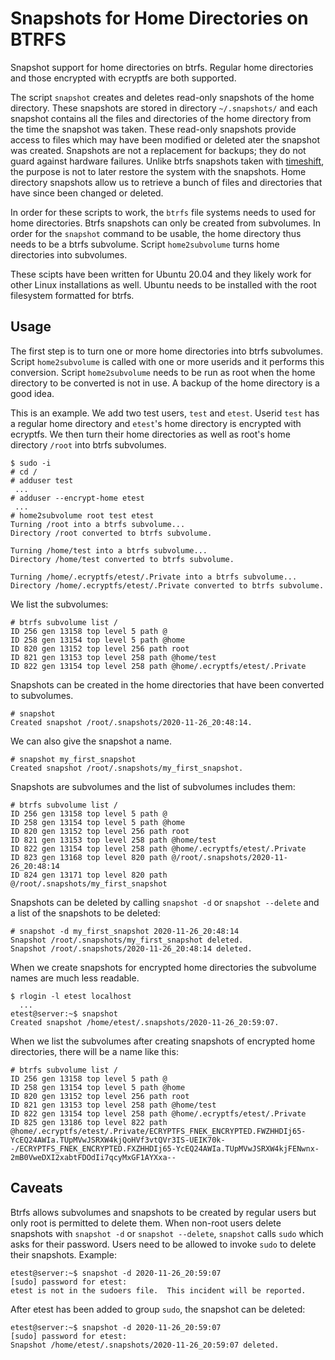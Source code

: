 # Snapshots for Home Directories on BTRFS

Snapshot support for home directories on btrfs. Regular home directories and those encrypted with ecryptfs are both supported.

The script `snapshot` creates and deletes read-only snapshots of the home directory. These snapshots are stored in directory `~/.snapshots/` and each snapshot
contains all the files and directories of the home directory from the time the snapshot was taken. These read-only snapshots provide access to files which may
have been modified or deleted ater the snapshot was created. Snapshots are not a replacement for backups; they do not guard against hardware failures. Unlike btrfs snapshots taken with [timeshift](https://github.com/teejee2008/timeshift), the purpose is not to later restore the system with the snapshots. Home directory snapshots allow us to retrieve a bunch of files and directories that have since been changed or deleted. 

In order for these scripts to work, the `btrfs` file systems needs to used for home directories. Btrfs snapshots can only be created from subvolumes. In order for
the `snapshot` command to be usable, the home directory thus needs to be a btrfs subvolume. Script `home2subvolume` turns home directories into subvolumes.

These scipts have been written for Ubuntu 20.04 and they likely work for other Linux installations as well. Ubuntu needs to be installed with the root filesystem formatted for btrfs.

## Usage

The first step is to turn one or more home directories into btrfs subvolumes. Script `home2subvolume` is called with one or more userids and it performs this conversion.
Script `home2subvolume` needs to be run as root when the home directory to be converted is not in use. A backup of the home directory is a good idea.

This is an example. We add two test users, `test` and `etest`. Userid `test` has a regular home directory and `etest`'s home directory is encrypted with ecryptfs.
We then turn their home directories as well as root's home directory `/root` into btrfs subvolumes.

```
$ sudo -i
# cd /
# adduser test
 ...
# adduser --encrypt-home etest
 ...
# home2subvolume root test etest
Turning /root into a btrfs subvolume...
Directory /root converted to btrfs subvolume.

Turning /home/test into a btrfs subvolume...
Directory /home/test converted to btrfs subvolume.

Turning /home/.ecryptfs/etest/.Private into a btrfs subvolume...
Directory /home/.ecryptfs/etest/.Private converted to btrfs subvolume.
```
We list the subvolumes:
```
# btrfs subvolume list /
ID 256 gen 13158 top level 5 path @
ID 258 gen 13154 top level 5 path @home
ID 820 gen 13152 top level 256 path root
ID 821 gen 13153 top level 258 path @home/test
ID 822 gen 13154 top level 258 path @home/.ecryptfs/etest/.Private
```

Snapshots can be created in the home directories that have been converted to subvolumes.

```
# snapshot
Created snapshot /root/.snapshots/2020-11-26_20:48:14.
```
We can also give the snapshot a name.
```
# snapshot my_first_snapshot
Created snapshot /root/.snapshots/my_first_snapshot.
```

Snapshots are subvolumes and the list of subvolumes includes them:
```
# btrfs subvolume list /
ID 256 gen 13158 top level 5 path @
ID 258 gen 13154 top level 5 path @home
ID 820 gen 13152 top level 256 path root
ID 821 gen 13153 top level 258 path @home/test
ID 822 gen 13154 top level 258 path @home/.ecryptfs/etest/.Private
ID 823 gen 13168 top level 820 path @/root/.snapshots/2020-11-26_20:48:14
ID 824 gen 13171 top level 820 path @/root/.snapshots/my_first_snapshot
```

Snapshots can be deleted by calling `snapshot -d` or `snapshot --delete` and a list of the snapshots to be deleted:
```
# snapshot -d my_first_snapshot 2020-11-26_20:48:14
Snapshot /root/.snapshots/my_first_snapshot deleted.
Snapshot /root/.snapshots/2020-11-26_20:48:14 deleted.
```

When we create snapshots for encrypted home directories the subvolume names are much less readable.

```
$ rlogin -l etest localhost
  ...
etest@server:~$ snapshot
Created snapshot /home/etest/.snapshots/2020-11-26_20:59:07.
```

When we list the subvolumes after creating snapshots of encrypted home directories, there will be a name like this:

```
# btrfs subvolume list /
ID 256 gen 13158 top level 5 path @
ID 258 gen 13154 top level 5 path @home
ID 820 gen 13152 top level 256 path root
ID 821 gen 13153 top level 258 path @home/test
ID 822 gen 13154 top level 258 path @home/.ecryptfs/etest/.Private
ID 825 gen 13186 top level 822 path @home/.ecryptfs/etest/.Private/ECRYPTFS_FNEK_ENCRYPTED.FWZHHDIj65-YcEQ24AWIa.TUpMVwJSRXW4kjQoHVf3vtQVr3IS-UEIK70k--/ECRYPTFS_FNEK_ENCRYPTED.FXZHHDIj65-YcEQ24AWIa.TUpMVwJSRXW4kjFENwnx-2mB0VweDXI2xabtFDOdIi7qcyMxGF1AYXxa--
```

## Caveats

Btrfs allows subvolumes and snapshots to be created by regular users but only root is permitted to delete them. When non-root 
users delete snapshots with `snapshot -d` or `snapshot --delete`, `snapshot` calls `sudo` which asks for their password. Users
need to be allowed to invoke `sudo` to delete their snapshots. Example:

```
etest@server:~$ snapshot -d 2020-11-26_20:59:07
[sudo] password for etest: 
etest is not in the sudoers file.  This incident will be reported.
```

After etest has been added to group `sudo`, the snapshot can be deleted:
```
etest@server:~$ snapshot -d 2020-11-26_20:59:07
[sudo] password for etest: 
Snapshot /home/etest/.snapshots/2020-11-26_20:59:07 deleted.
```
